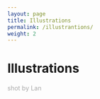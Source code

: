```yaml
---
layout: page
title: Illustrations
permalink: /illustrantions/
weight: 2
---
```


# Illustrations

<p style="color:DarkGrey">
shot by Lan
</p>